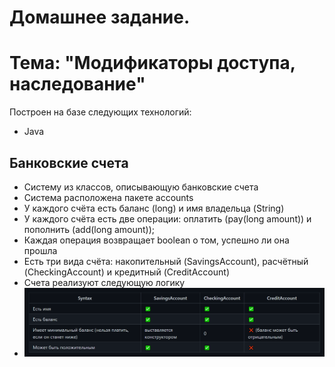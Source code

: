 # Домашнее задание.
# Тема: "Модификаторы доступа, наследование"
Построен на базе следующих технологий:
* Java
## Банковские счета
* Систему из классов, описывающую банковские счета
* Система расположена пакете accounts
* У каждого счёта есть баланс (long) и имя владельца (String)
* У каждого счёта есть две операции: оплатить (pay(long amount)) и пополнить (add(long amount));
* Каждая операция возвращает boolean о том, успешно ли она прошла
* Есть три вида счёта: накопительный (SavingsAccount), расчётный (CheckingAccount) и кредитный (CreditAccount)
* Счета реализуют следующую логику
* ![](image.png)